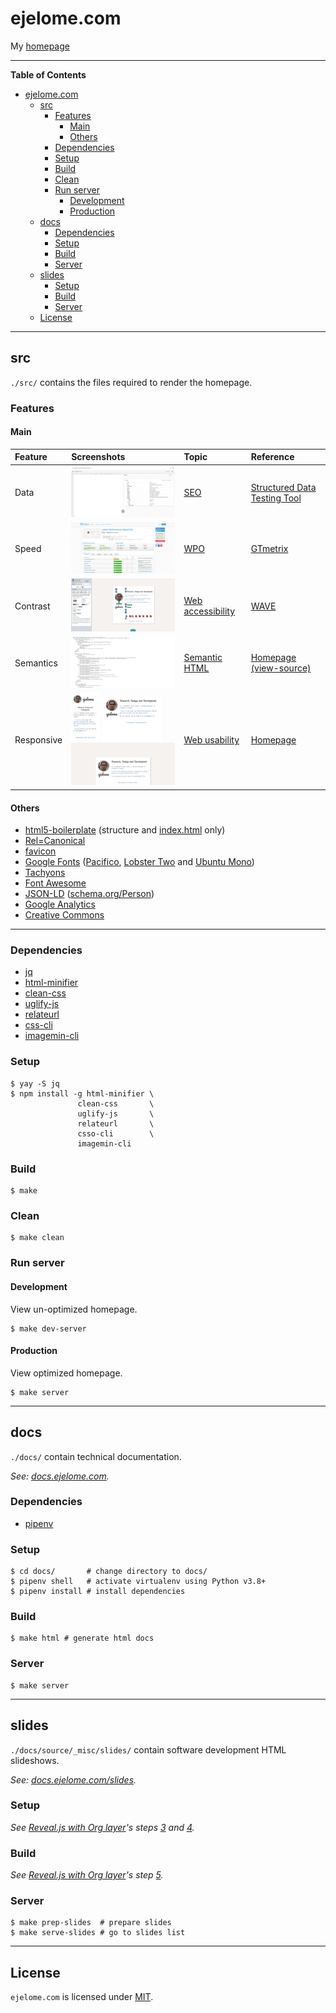 ejelome.com
===========

My [homepage](https://ejelome.com)

-------------------------------------------------------------------------------

<!-- markdown-toc start - Don't edit this section. Run M-x markdown-toc-refresh-toc -->
**Table of Contents**

- [ejelome.com](#ejelomecom)
    - [src](#src)
        - [Features](#features)
            - [Main](#main)
            - [Others](#others)
        - [Dependencies](#dependencies)
        - [Setup](#setup)
        - [Build](#build)
        - [Clean](#clean)
        - [Run server](#run-server)
            - [Development](#development)
            - [Production](#production)
    - [docs](#docs)
        - [Dependencies](#dependencies-1)
        - [Setup](#setup-1)
        - [Build](#build-1)
        - [Server](#server)
    - [slides](#slides)
        - [Setup](#setup-2)
        - [Build](#build-2)
        - [Server](#server-1)
    - [License](#license)

<!-- markdown-toc end -->

-------------------------------------------------------------------------------

src
---

`./src/` contains the files required to render the homepage.

### Features ###

#### Main ####

| Feature        | Screenshots                                                                                                                                                                                                                                                                                     | Topic                                                                                        | Reference                                                                                              |
| :------------- | :---------------------------------------------------------------------------------------------------------------------------------------------------------------------------------------------------------------------------------------------------------------------------------------------- | :------------------------------------------------------------------------------------------- | :----------------------------------------------------------------------------------------------------- |
| Data           | <a href="./screenshots/sdtt.png" title="Sdtt"><img src="./screenshots/t_sdtt.png" /></a>                                                                                                                                                                                                        | [SEO](https://en.wikipedia.org/wiki/Search_engine_optimization "Search Engine Optimization") | [Structured Data Testing Tool](https://search.google.com/structured-data/testing-tool#url=ejelome.com) |
| Speed          | <a href="./screenshots/gtmetrix.png" title="Gtmetrix"><img src="./screenshots/t_gtmetrix.png" /></a>                                                                                                                                                                                            | [WPO](https://en.wikipedia.org/wiki/Web_performance "Web performance optimization")          | [GTmetrix](https://gtmetrix.com/reports/ejelome.com/9UfsH1kp)                                          |
| Contrast       | <a href="./screenshots/wave.png" title="Wave"><img src="./screenshots/t_wave.png" /></a>                                                                                                                                                                                                        | [Web accessibility](https://en.wikipedia.org/wiki/Web_accessibility)                         | [WAVE](https://wave.webaim.org/report#/https://ejelome.com)                                            |
| Semantics      | <a href="./screenshots/semantic.png" title="Semantic"><img src="./screenshots/t_semantic.png" /></a>                                                                                                                                                                                            | [Semantic HTML](https://en.wikipedia.org/wiki/Semantic_HTML)                                 | [Homepage (view-source)](https://ejelome.com)                                                          |
| Responsive     | <a href="./screenshots/mobile.png" title="Mobile"><img src="./screenshots/t_mobile.png" /></a> <a href="./screenshots/tablet.png" title="Tablet"><img src="./screenshots/t_tablet.png" /></a> <a href="./screenshots/desktop.png" title="Desktop"><img src="./screenshots/t_desktop.png" /></a> | [Web usability](https://en.wikipedia.org/wiki/Web_usability)                                 | [Homepage](https://ejelome.com)                                                                        |

#### Others ####

- [html5-boilerplate](https://github.com/h5bp/html5-boilerplate) (structure and [index.html](https://github.com/h5bp/html5-boilerplate/blob/master/dist/index.html) only)
- [Rel=Canonical](https://support.google.com/webmasters/answer/139066?hl=en)
- [favicon](https://realfavicongenerator.net)
- [Google Fonts](https://fonts.google.com) ([Pacifico](https://fonts.google.com/specimen/Pacifico), [Lobster Two](https://fonts.google.com/specimen/Lobster+Two) and [Ubuntu Mono](https://fonts.google.com/specimen/Ubuntu+Mono))
- [Tachyons](https://tachyons.io)
- [Font Awesome](https://fontawesome.com)
- [JSON-LD](https://json-ld.org) ([schema.org/Person](https://schema.org/Person))
- [Google Analytics](https://analytics.google.com)
- [Creative Commons](https://creativecommons.org)

-------------------------------------------------------------------------------

### Dependencies ###

- [jq](https://stedolan.github.io/jq)
- [html-minifier](https://github.com/kangax/html-minifier)
- [clean-css](https://github.com/jakubpawlowicz/clean-css)
- [uglify-js](https://github.com/mishoo/UglifyJS2)
- [relateurl](https://github.com/stevenvachon/relateurl)
- [css-cli](https://github.com/css/csso-cli)
- [imagemin-cli](https://github.com/imagemin/imagemin)

### Setup ###

``` shell
$ yay -S jq
$ npm install -g html-minifier \
               clean-css       \
               uglify-js       \
               relateurl       \
               csso-cli        \
               imagemin-cli
```

### Build ###

``` shell
$ make
```

### Clean ###

``` shell
$ make clean
```

### Run server ###

#### Development ####

View un-optimized homepage.

``` shell
$ make dev-server
```

#### Production ####

View optimized homepage.

``` shell
$ make server
```

-------------------------------------------------------------------------------

docs
----

`./docs/` contain technical documentation.

_See: [docs.ejelome.com](https://docs.ejelome.com)._

### Dependencies ###

- [pipenv](https://pipenv.kennethreitz.org)

### Setup ###

``` shell
$ cd docs/       # change directory to docs/
$ pipenv shell   # activate virtualenv using Python v3.8+
$ pipenv install # install dependencies
```

### Build ###

``` shell
$ make html # generate html docs
```

### Server ###

``` shell
$ make server
```

-------------------------------------------------------------------------------

slides
------

`./docs/source/_misc/slides/` contain software development HTML slideshows.

_See: [docs.ejelome.com/slides](https://docs.ejelome.com/slides)._

### Setup ###

_See [Reveal.js with Org layer](https://docs.ejelome.com/slides/revealjs-with-org-layer.html)'s steps [3](https://docs.ejelome.com/slides/revealjs-with-org-layer.html#/3) and [4](https://docs.ejelome.com/slides/revealjs-with-org-layer.html#/4)._

### Build ###

_See [Reveal.js with Org layer](https://docs.ejelome.com/slides/revealjs-with-org-layer.html)'s step [5](https://docs.ejelome.com/slides/revealjs-with-org-layer.html#/5)._

### Server ###

``` shell
$ make prep-slides  # prepare slides
$ make serve-slides # go to slides list
```

-------------------------------------------------------------------------------

License
-------

`ejelome.com` is licensed under [MIT](./LICENSE).
